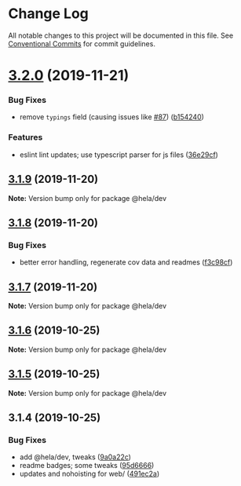 # Change Log

All notable changes to this project will be documented in this file.
See [Conventional Commits](https://conventionalcommits.org) for commit guidelines.

# [3.2.0](https://github.com/tunnckoCore/opensource/compare/@hela/dev@3.1.9...@hela/dev@3.2.0) (2019-11-21)


### Bug Fixes

* remove `typings` field (causing issues like [#87](https://github.com/tunnckoCore/opensource/issues/87)) ([b154240](https://github.com/tunnckoCore/opensource/commit/b154240e8bab1daa63d873909735d2c59bdf25cc))


### Features

* eslint lint updates; use typescript parser for js files ([36e29cf](https://github.com/tunnckoCore/opensource/commit/36e29cf7510ef15da4c532f9dc2b81cd275218c3))





## [3.1.9](https://github.com/tunnckoCore/opensource/compare/@hela/dev@3.1.8...@hela/dev@3.1.9) (2019-11-20)

**Note:** Version bump only for package @hela/dev





## [3.1.8](https://github.com/tunnckoCore/opensource/compare/@hela/dev@3.1.7...@hela/dev@3.1.8) (2019-11-20)


### Bug Fixes

* better error handling, regenerate cov data and readmes ([f3c98cf](https://github.com/tunnckoCore/opensource/commit/f3c98cf5812cf92127f491df67f083d06235a399))





## [3.1.7](https://github.com/tunnckoCore/opensource/compare/@hela/dev@3.1.6...@hela/dev@3.1.7) (2019-11-20)

**Note:** Version bump only for package @hela/dev





## [3.1.6](https://github.com/tunnckoCore/opensource/compare/@hela/dev@3.1.5...@hela/dev@3.1.6) (2019-10-25)

**Note:** Version bump only for package @hela/dev





## [3.1.5](https://github.com/tunnckoCore/opensource/compare/@hela/dev@3.1.4...@hela/dev@3.1.5) (2019-10-25)

**Note:** Version bump only for package @hela/dev





## 3.1.4 (2019-10-25)


### Bug Fixes

* add @hela/dev, tweaks ([9a0a22c](https://github.com/tunnckoCore/opensource/commit/9a0a22c6ff48ee351f3ffff0eab790da78ed29ff))
* readme badges; some tweaks ([95d6666](https://github.com/tunnckoCore/opensource/commit/95d666659a2ac29bece307d22c66b6c0e7e47683))
* updates and nohoisting for web/ ([491ec2a](https://github.com/tunnckoCore/opensource/commit/491ec2a06b5ffb6f052dfca5a6732f17ed28a7e0))
